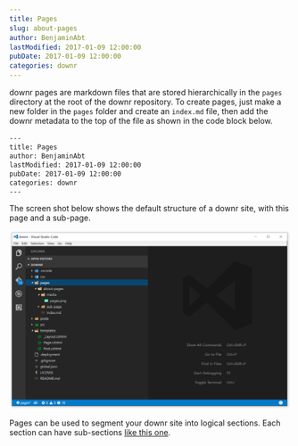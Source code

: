 ```yaml
---
title: Pages
slug: about-pages
author: BenjaminAbt
lastModified: 2017-01-09 12:00:00
pubDate: 2017-01-09 12:00:00
categories: downr
---
```


downr pages are markdown files that are stored hierarchically in the `pages` directory at the root of the downr repository. To create pages, just make a new folder in the `pages` folder and create an `index.md` file, then add the downr metadata to the top of the file as shown in the code block below. 

    ---
    title: Pages
    author: BenjaminAbt
    lastModified: 2017-01-09 12:00:00
    pubDate: 2017-01-09 12:00:00
    categories: downr
    ---

The screen shot below shows the default structure of a downr site, with this page and a sub-page. 

![Pages](media/pages.png)

Pages can be used to segment your downr site into logical sections. Each section can have sub-sections [like this one](/about-pages/sub-page). 